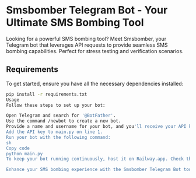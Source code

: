 # Smsbomber Telegram Bot - Your Ultimate SMS Bombing Tool

Looking for a powerful SMS bombing tool? Meet Smsbomber, your Telegram bot that leverages API requests to provide seamless SMS bombing capabilities. Perfect for stress testing and verification scenarios.

## Requirements

To get started, ensure you have all the necessary dependencies installed:

```sh
pip install -r requirements.txt
Usage
Follow these steps to set up your bot:

Open Telegram and search for '@BotFather'.
Use the command /newbot to create a new bot.
Provide a name and username for your bot, and you'll receive your API key.
Add the API key to main.py on line 1.
Run your bot with the following command:
sh
Copy code
python main.py
To keep your bot running continuously, host it on Railway.app. Check the usage instructions for different branches.

Enhance your SMS bombing experience with the Smsbomber Telegram Bot today!
